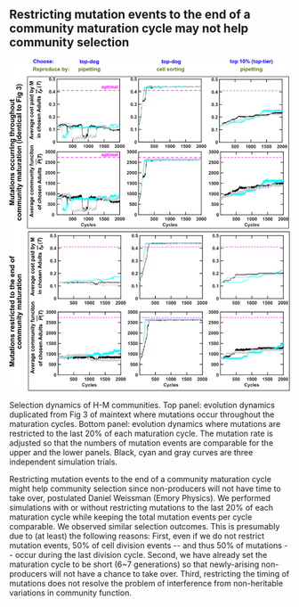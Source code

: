 ## Restricting mutation events to the end of a community maturation cycle may not help community selection

![RestrictingMutations](RestrictingMutations.png)

Selection dynamics of H-M communities. Top panel: evolution dynamics duplicated from Fig 3 of maintext where mutations occur throughout the maturation cycles. Bottom panel: evolution dynamics where mutations are restricted to the last 20% of each maturation cycle. The mutation rate is adjusted so that the numbers of mutation events are comparable for the upper and the lower panels. Black, cyan and gray curves are three independent simulation trials.

Restricting mutation events to the end of a community maturation cycle might help community selection since non-producers will not have time to take over, postulated Daniel Weissman (Emory Physics). We performed simulations with or without restricting mutations to the last 20% of each maturation cycle while keeping the total mutation events per cycle comparable. We observed similar selection outcomes. This is presumably due to (at least) the following reasons: First, even if we do not restrict mutation events, 50% of cell division events -- and thus 50% of mutations -- occur during the last division cycle. Second, we have already set the maturation cycle to be short (6~7 generations) so that newly-arising non-producers will not have a chance to take over. Third, restricting the timing of mutations does not resolve the problem of interference from non-heritable variations in community function.
